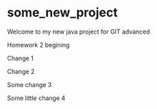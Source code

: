 # some_new_project

Welcome to my new java project for GIT advanced

Homework 2 begining

Change 1

Change 2

Some change 3

Some little change 4
